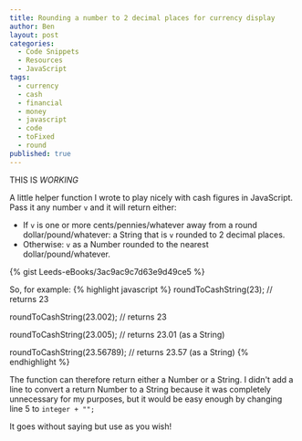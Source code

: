 ```yaml
---
title: Rounding a number to 2 decimal places for currency display
author: Ben
layout: post
categories: 
  - Code Snippets
  - Resources
  - JavaScript
tags: 
  - currency
  - cash
  - financial
  - money
  - javascript
  - code
  - toFixed
  - round
published: true
---
```


THIS IS *WORKING*

A little helper function I wrote to play nicely with cash figures in JavaScript. Pass it any number `v` and it will return either:

-   If `v` is one or more cents/pennies/whatever away from a round dollar/pound/whatever: a String that is `v` rounded to 2 decimal places.
-   Otherwise: `v` as a Number rounded to the nearest dollar/pound/whatever.

{% gist Leeds-eBooks/3ac9ac9c7d63e9d49ce5 %}

So, for example:
{% highlight javascript %}
roundToCashString(23);
// returns 23

roundToCashString(23.002);
// returns 23

roundToCashString(23.005);
// returns 23.01 (as a String)

roundToCashString(23.56789);
// returns 23.57 (as a String)
{% endhighlight %}

The function can therefore return either a Number or a String. I didn't add a line to convert a return Number to a String because it was completely unnecessary for my purposes, but it would be easy enough by changing line 5 to `integer + "";`

It goes without saying but use as you wish!